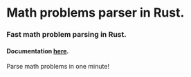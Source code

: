 # Math problems parser in Rust.
### Fast math problem parsing in Rust.

#### Documentation <a href="docs.md">here</a>.

Parse math problems in one minute!

